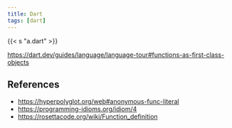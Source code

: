 ```yaml
---
title: Dart
tags: [dart]
---
```


{{< s "a.dart" >}}

<https://dart.dev/guides/language/language-tour#functions-as-first-class-objects>

## References

- <https://hyperpolyglot.org/web#anonymous-func-literal>
- <https://programming-idioms.org/idiom/4>
- <https://rosettacode.org/wiki/Function_definition>
